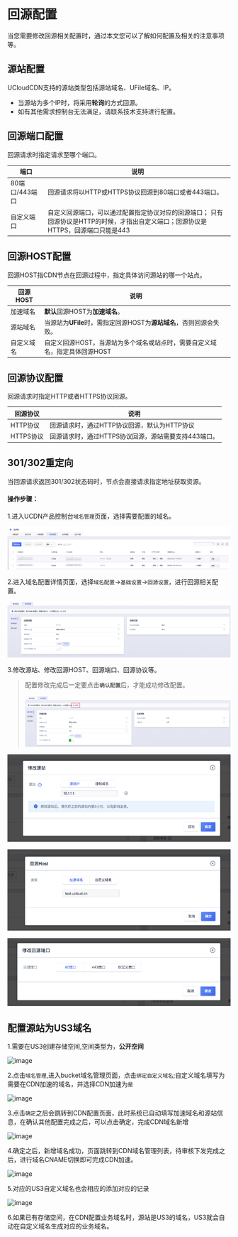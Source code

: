 # 回源配置

当您需要修改回源相关配置时，通过本文您可以了解如何配置及相关的注意事项等。

## 源站配置

UCloudCDN支持的源站类型包括源站域名、UFile域名、IP。

*  当源站为多个IP时，将采用<strong>轮询</strong>的方式回源。
*  如有其他需求控制台无法满足，请联系技术支持进行配置。

## 回源端口配置

回源请求时指定请求至哪个端口。

| 端口           | 说明                                                 |
| -------------- | ---------------------------------------------------- |
| 80端口/443端口 | 回源请求将以HTTP或HTTPS协议回源到80端口或者443端口。 |
| 自定义端口     | 自定义回源端口，可以通过配置指定协议对应的回源端口； 只有回源协议是HTTP的时候，才指出自定义端口；回源协议是HTTPS，回源端口只能是443   |

## 回源HOST配置

回源HOST指CDN节点在回源过程中，指定具体访问源站的哪一个站点。

| 回源HOST   | 说明                                                         |
| ---------- | ------------------------------------------------------------ |
| 加速域名   | <strong>默认</strong>回源HOST为<strong>加速域名</strong>。                                     |
| 源站域名   | 当源站为<strong>UFile</strong>时，需指定回源HOST为<strong>源站域名</strong>，否则回源会失败。  |
| 自定义域名 | 自定义回源HOST，当源站为多个域名或站点时，需要自定义域名，指定具体回源HOST |

## 回源协议配置

回源请求时指定HTTP或者HTTPS协议回源。

| 回源协议  | 说明                                                 |
| --------- | ---------------------------------------------------- |
| HTTP协议  | 回源请求时，通过HTTP协议回源，默认为HTTP协议         |
| HTTPS协议 | 回源请求时，通过HTTPS协议回源，源站需要支持443端口。 |

## 301/302重定向

当回源请求返回301/302状态码时，节点会直接请求指定地址获取资源。


#### 操作步骤：

1.进入UCDN产品控制台<code>域名管理</code>页面，选择需要配置的域名。

![2022-UCDN域名管理](../../images/2022-UCDN域名管理.png)

2.进入域名配置详情页面，选择<code>域名配置</code>→<code>基础设置</code>→<code>回源设置</code>，进行回源相关配置。

![2022-域名配置-基础设置](../../images/2022-域名配置-基础设置.png)

3.修改源站、修改回源HOST、回源端口、回源协议等。

>配置修改完成后一定要点击<code>**确认配置**</code>后，才能成功修改配置。
>
>![2022-域名配置-确认配置](../../images/2022-域名配置-确认配置.png)

![image-20191211152848093](../../images/image-20191211152848093.png)

![image-20191211152939318](../../images/image-20191211152939318.png)

![image-20191211153210705](../../images/image-20191211153210705.png)

## 配置源站为US3域名

1.需要在US3创建存储空间,空间类型为，<strong>公开空间</strong>

![image](https://user-images.githubusercontent.com/89777962/163987261-da855a7e-139e-45af-992f-8fc0c537ffce.png)

2.点击<code>域名管理</code>,进入bucket域名管理页面，点击<code>绑定自定义域名</code>;自定义域名填写为需要在CDN加速的域名，并选择CDN加速为<code>是</code>

![image](https://user-images.githubusercontent.com/89777962/163988296-998593e8-f15d-478d-b574-3dd53fb397d9.png)

3.点击<code>确定</code>之后会跳转到CDN配置页面，此时系统已自动填写加速域名和源站信息，在确认其他配置完成之后，可以点击确定，完成CDN域名新增

![image](https://user-images.githubusercontent.com/89777962/163989061-67e6045e-2c36-490b-9ed7-ad1631dc7c7b.png)

4.确定之后，新增域名成功，页面跳转到CDN域名管理列表，待审核下发完成之后，进行域名CNAME切换即可完成CDN加速。

![image](https://user-images.githubusercontent.com/89777962/163989856-2e6383d1-e55f-4e82-b282-0749c03ed75f.png)

5.对应的US3自定义域名也会相应的添加对应的记录

![image](https://user-images.githubusercontent.com/89777962/163990038-70534999-61cf-4c5e-8393-0eb44c255dee.png)

6.如果已有存储空间，在CDN配置业务域名时，源站是US3的域名，US3就会自动在自定义域名生成对应的业务域名。
